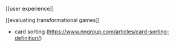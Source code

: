 [[user experience]]

[[evaluating transformational games]]

 - card sorting (https://www.nngroup.com/articles/card-sorting-definition/)